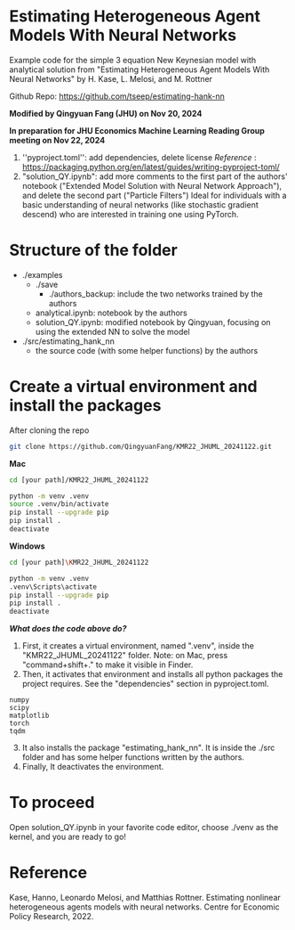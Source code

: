 # Estimating Heterogeneous Agent Models With Neural Networks
Example code for the simple 3 equation New Keynesian model with analytical solution from "Estimating Heterogeneous Agent Models With Neural Networks" by H. Kase, L. Melosi, and M. Rottner

Github Repo: https://github.com/tseep/estimating-hank-nn

**Modified by Qingyuan Fang (JHU) on Nov 20, 2024**

**In preparation for JHU Economics Machine Learning Reading Group meeting on Nov 22, 2024**

1. ''pyproject.toml'': add dependencies, delete license
   *Reference* : https://packaging.python.org/en/latest/guides/writing-pyproject-toml/
2. "solution_QY.ipynb": add more comments to the first part of the authors' notebook ("Extended Model Solution with Neural Network Approach"), and delete the second part ("Particle Filters")
   Ideal for individuals with a basic understanding of neural networks (like stochastic gradient descend) who are interested in training one using PyTorch.

# Structure of the folder

* ./examples
  * ./save
    * ./authors_backup: include the two networks trained by the authors
  * analytical.ipynb: notebook by the authors
  * solution_QY.ipynb: modified notebook by Qingyuan, focusing on using the extended NN to solve the model
* ./src/estimating_hank_nn
  * the source code (with some helper functions) by the authors

# Create a virtual environment and install the packages

After cloning the repo
```bash
git clone https://github.com/QingyuanFang/KMR22_JHUML_20241122.git
```

**Mac**

```bash
cd [your path]/KMR22_JHUML_20241122

python -m venv .venv
source .venv/bin/activate
pip install --upgrade pip
pip install .
deactivate
```

**Windows**

```bash
cd [your path]\KMR22_JHUML_20241122

python -m venv .venv
.venv\Scripts\activate
pip install --upgrade pip
pip install .
deactivate
```

***What does the code above do?***

1. First, it creates a virtual environment, named ".venv", inside the "KMR22_JHUML_20241122" folder.
   Note: on Mac, press "command+shift+." to make it visible in Finder.
2. Then, it activates that environment and installs all python packages the project requires. See the "dependencies" section in pyproject.toml. 

```
numpy
scipy
matplotlib
torch
tqdm
```

3. It also installs the package "estimating_hank_nn". It is inside the ./src folder and has some helper functions written by the authors.
4. Finally, It deactivates the environment.

# To proceed

Open solution_QY.ipynb in your favorite code editor, choose ./venv as the kernel, and you are ready to go!

# Reference
Kase, Hanno, Leonardo Melosi, and Matthias Rottner. Estimating nonlinear heterogeneous agents models with neural networks. Centre for Economic Policy Research, 2022.
